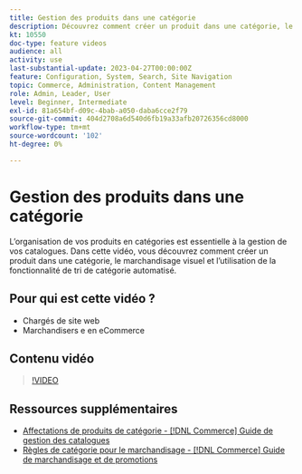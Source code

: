 ```yaml
---
title: Gestion des produits dans une catégorie
description: Découvrez comment créer un produit dans une catégorie, le marchandisage visuel et l’utilisation de la fonctionnalité de tri des catégories automatisé.
kt: 10550
doc-type: feature videos
audience: all
activity: use
last-substantial-update: 2023-04-27T00:00:00Z
feature: Configuration, System, Search, Site Navigation
topic: Commerce, Administration, Content Management
role: Admin, Leader, User
level: Beginner, Intermediate
exl-id: 81a654bf-d09c-4bab-a050-daba6cce2f79
source-git-commit: 404d2708a6d540d6fb19a33afb20726356cd8000
workflow-type: tm+mt
source-wordcount: '102'
ht-degree: 0%

---
```


# Gestion des produits dans une catégorie

L’organisation de vos produits en catégories est essentielle à la gestion de vos catalogues. Dans cette vidéo, vous découvrez comment créer un produit dans une catégorie, le marchandisage visuel et l’utilisation de la fonctionnalité de tri de catégorie automatisé.

## Pour qui est cette vidéo ?

- Chargés de site web
- Marchandisers e en eCommerce

## Contenu vidéo

>[!VIDEO](https://video.tv.adobe.com/v/343747?quality=12&learn=on)

## Ressources supplémentaires

- [Affectations de produits de catégorie - [!DNL Commerce] Guide de gestion des catalogues](https://experienceleague.adobe.com/docs/commerce-admin/catalog/categories/products-in-category/categories-product-assignments.html)
- [Règles de catégorie pour le marchandisage - [!DNL Commerce] Guide de marchandisage et de promotions](https://experienceleague.adobe.com/docs/commerce-admin/marketing/merchandising/visual-merch/category-product-rules.html)
